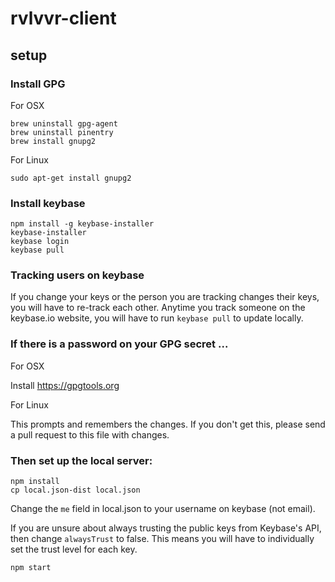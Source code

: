 # rvlvvr-client

## setup

### Install GPG

For OSX

    brew uninstall gpg-agent
    brew uninstall pinentry
    brew install gnupg2

For Linux

    sudo apt-get install gnupg2

### Install keybase

    npm install -g keybase-installer
    keybase-installer
    keybase login
    keybase pull

### Tracking users on keybase

If you change your keys or the person you are tracking changes their keys, you will have to re-track each other. Anytime you track someone on the keybase.io website, you will have to run `keybase pull` to update locally.

### If there is a password on your GPG secret ...

For OSX

Install https://gpgtools.org

For Linux

This prompts and remembers the changes. If you don't get this, please send a pull request to this file with changes.

### Then set up the local server:

    npm install
    cp local.json-dist local.json

Change the `me` field in local.json to your username on keybase (not email).

If you are unsure about always trusting the public keys from Keybase's API, then change `alwaysTrust` to false. This means you will have to individually set the trust level for each key.

    npm start
